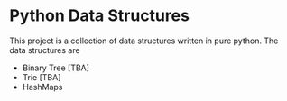 # Python Data Structures

This project is a collection of data structures written in pure python. The data structures are

- Binary Tree [TBA]
- Trie        [TBA]
- HashMaps